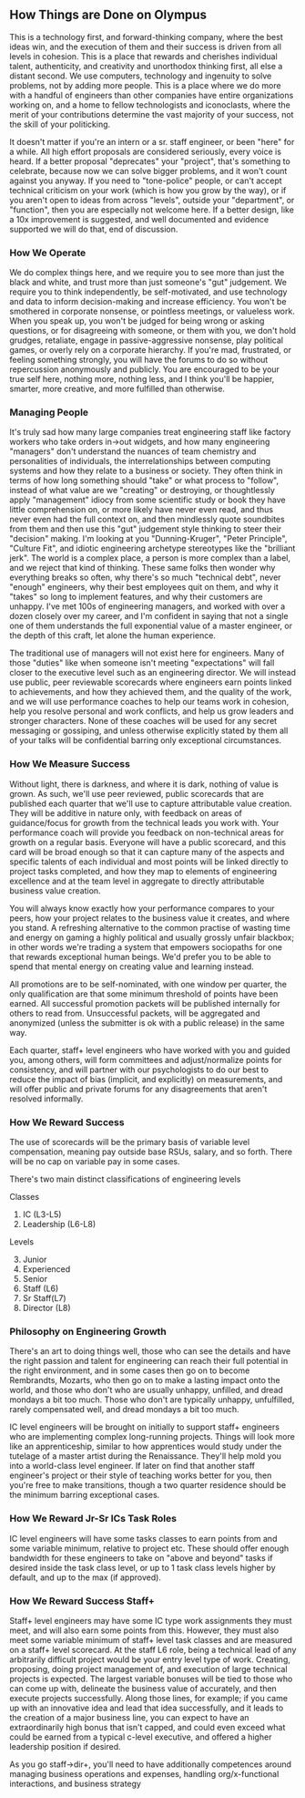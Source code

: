 ## How Things are Done on Olympus

This is a technology first, and forward-thinking company, where the best ideas win, and the execution of them and their
success is driven from all levels in cohesion. This is a place that rewards and cherishes individual talent, authenticity,
and creativity and unorthodox thinking first, all else a distant second. We use computers, technology and ingenuity to 
solve problems, not by adding more people. This is a place where we do more with a handful of engineers than other 
companies have entire organizations working on, and a home to fellow technologists and iconoclasts, where
the merit of your contributions determine the vast majority of your success, not the skill of your politicking. 

It doesn't matter if you're an intern or a sr. staff engineer, or been "here" for a while. All high effort proposals
are considered seriously, every voice is heard. If a better proposal "deprecates" your "project", that's something to
celebrate, because now we can solve bigger problems, and it won't count against you anyway. If you need to "tone-police"
people, or can't accept technical criticism on your work (which is how you grow by the way), or if you aren't open to 
ideas from across "levels", outside your "department", or "function", then you are especially not welcome here. If a better
design, like a 10x improvement is suggested, and well documented and evidence supported we will do that, end of discussion.

### How We Operate

We do complex things here, and we require you to see more than just the black and white, and trust more than just
someone's "gut" judgement. We require you to think independently, be self-motivated, and use technology and data
to inform decision-making and increase efficiency. You won't be smothered in corporate nonsense, or pointless meetings,
or valueless work. When you speak up, you won't be judged for being wrong or asking questions, or for disagreeing with
someone, or them with you, we don't hold grudges, retaliate, engage in passive-aggressive nonsense, play political 
games, or overly rely on a corporate hierarchy. If you're mad, frustrated, or feeling something strongly, you will
have the forums to do so without repercussion anonymously and publicly. You are encouraged to be your true self here,
nothing more, nothing less, and I think you'll be happier, smarter, more creative, and more fulfilled than otherwise.

### Managing People

It's truly sad how many large companies treat engineering staff like factory workers who take orders in->out widgets,
and how many engineering "managers" don't understand the nuances of team chemistry and personalities of individuals,
the interrelationships between computing systems and how they relate to a business or society. They often think in terms 
of how long something should "take" or what process to "follow", instead of what value are we "creating" or destroying, or
thoughtlessly apply "management" idiocy from some scientific study or book they have little comprehension on, or more likely
have never even read, and thus never even had the full context on, and then mindlessly quote soundbites from them and
then use this "gut" judgement style thinking to steer their "decision" making. I'm looking at you "Dunning-Kruger", 
"Peter Principle", "Culture Fit", and idiotic engineering archetype stereotypes like the "brilliant jerk". The world is a
complex place, a person is more complex than a label, and we reject that kind of thinking. These same folks then wonder
why everything breaks so often, why there's so much "technical debt", never "enough" engineers, why their best employees
quit on them, and why it "takes" so long to implement features, and why their customers are unhappy. I've met 100s of
engineering managers, and worked with over a dozen closely over my career, and I'm confident in saying that
not a single one of them understands the full exponential value of a master engineer, or the depth of this craft,
let alone the human experience.

The traditional use of managers will not exist here for engineers. Many of those "duties" like when someone isn't meeting
"expectations" will fall closer to the executive level such as an engineering director. We will instead use public,
peer reviewable scorecards where engineers earn points linked to achievements, and how they achieved them, and the quality
of the work, and we will use performance coaches to help our teams work in cohesion, help you resolve personal
and work conflicts, and help us grow leaders and stronger characters. None of these coaches will be used for any
secret messaging or gossiping, and unless otherwise explicitly stated by them all of your talks will be confidential
barring only exceptional circumstances.

### How We Measure Success

Without light, there is darkness, and where it is dark, nothing of value is grown. As such, we'll use peer reviewed, 
public scorecards that are published each quarter that we'll use to capture attributable value creation. They
will be additive in nature only, with feedback on areas of guidance/focus for growth from the technical leads you
work with. Your performance coach will provide you feedback on non-technical areas for growth on a regular basis.
Everyone will have a public scorecard, and this card will be broad enough so that it can capture many of the aspects 
and specific talents of each individual and most points will be linked directly to project tasks completed,
and how they map to elements of engineering excellence and at the team level in aggregate to directly
attributable business value creation. 

You will always know exactly how your performance compares to your peers, how your project relates to the business
value it creates, and where you stand. A refreshing alternative to the common practise of wasting time and energy on
gaming a highly political and usually grossly unfair blackbox; in other words we're trading a system that empowers
sociopaths for one that rewards exceptional human beings. We'd prefer you to be able to spend that mental
energy on creating value and learning instead.

All promotions are to be self-nominated, with one window per quarter, the only qualification are that some minimum 
threshold of points have been earned. All successful promotion packets will be published internally for others to
read from. Unsuccessful packets, will be aggregated and anonymized (unless the submitter is ok with a public release)
in the same way.

Each quarter, staff+ level engineers who have worked with you and guided you, among others, will form committees and 
adjust/normalize points for consistency, and will partner with our psychologists to do our best to reduce the impact
of bias (implicit, and explicitly) on measurements, and will offer public and private forums for any disagreements that
aren't resolved informally.

### How We Reward Success

The use of scorecards will be the primary basis of variable level compensation, meaning pay outside base RSUs, salary,
and so forth. There will be no cap on variable pay in some cases.

There's two main distinct classifications of engineering levels

Classes

   1. IC (L3-L5)
   2. Leadership (L6-L8)

Levels

   3. Junior
   4. Experienced
   5. Senior
   6. Staff (L6)
   7. Sr Staff(L7)
   8. Director (L8)

### Philosophy on Engineering Growth

There's an art to doing things well, those who can see the details and have the right passion and talent for
engineering can reach their full potential in the right environment, and in some cases then go on to become Rembrandts,
Mozarts, who then go on to make a lasting impact onto the world, and those who don't who are usually unhappy, unfilled,
and dread mondays a bit too much. Those who don't are typically unhappy, unfulfilled, rarely compensated well, and dread
mondays a bit too much.

IC level engineers will be brought on initially to support staff+ engineers who are implementing complex long-running
projects. Things will look more like an apprenticeship, similar to how apprentices would study under the tutelage
of a master artist during the Renaissance. They'll help mold you into a world-class level engineer. If later on find
that another staff engineer's project or their style of teaching works better for you, then you're free to make
transitions, though a two quarter residence should be the minimum barring exceptional cases.

### How We Reward Jr-Sr ICs Task Roles

IC level engineers will have some tasks classes to earn points from and some variable minimum, relative to project etc. 
These should offer enough bandwidth for these engineers to take on "above and beyond" tasks if desired inside the task
class level, or up to 1 task class levels higher by default, and up to the max (if approved). 

### How We Reward Success Staff+

Staff+ level engineers may have some IC type work assignments they must meet, and will also earn some points from 
this. However, they must also meet some variable minimum of staff+ level task classes and are measured on a staff+
level scorecard. At the staff L6 role, being a technical lead of any arbitrarily difficult project would be your 
entry level type of work. Creating, proposing, doing project management of, and execution of large technical projects
is expected. The largest variable bonuses will be tied to those who can come up with, delineate the business value of
accurately, and then execute projects successfully. Along those lines, for example; if you came up with an innovative
idea and lead that idea successfully, and it leads to the creation of a major business line, you can expect to have an
extraordinarily high bonus that isn't capped, and could even exceed what could be earned from a typical c-level executive,
and offered a higher leadership position if desired.

As you go staff->dir+, you'll need to have additionally competences around managing business operations and expenses,
handling org/x-functional interactions, and business strategy


